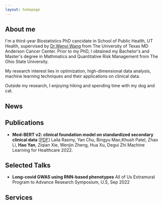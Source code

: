 ```yaml
---
layout: homepage
---
```

## About me
I'm a third-year Biostatistics PhD cancidate in School of Public Health, UT Health, supervised by [Dr.Wenyi Wang](https://odin.mdacc.tmc.edu/~wwang7/tutorials.html) from The University of Texas MD Anderson Cancer Center. Prior to my PhD, I obtained my Bachelor's and Master's degree in Mathmatics and Quantitative Risk Management from The Ohio State University. 

My research interest lies in optimization, high-dimensional data analysis, machine learning techniques and their applications on clinical data. 

Outside my research, I enjoying hiking and spending time with my dog and cat.

## News

## Publications

- **Med-BERT v2: clinical foundation model on standardized secondary clinical data** [[PDF](https://static1.squarespace.com/static/59d5ac1780bd5ef9c396eda6/t/62e97e4cdcda5d1fe33ff93e/1659469388587/92+MBV2_mlforhc_v4.pdf)] 
  Laila Rasmy, Yan Chu, Bingyu Mao,Khush Patel, Zhao Li, **Hao Yan**, Ziqian Xie, Wenjin Zheng, Hua Xu, Degui Zhi
  Machine Learning for Healthcare 2022.


## Selected Talks

- **Long-covid GWAS using RNN-based phenotypes**
  All of Us Extramural Program to Advance Research Symposium, U.S, Sep 2022


## Services
